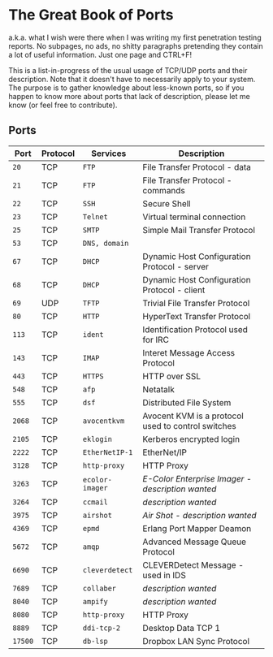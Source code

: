 # The Great Book of Ports

a.k.a. what I wish were there when I was writing my first penetration testing reports. No subpages, no ads, no shitty paragraphs pretending they contain a lot of useful information. Just one page and CTRL+F!

This is a list-in-progress of the usual usage of TCP/UDP ports and their description. Note that it doesn't have to necessarily apply to your system. The purpose is to gather knowledge about less-known ports, so if you happen to know more about ports that lack of description, please let me know (or feel free to contribute).


## Ports

Port 	| Protocol 	|Services 		| Description
-------	| ---------	| ------------	| -----------
`20`	| TCP 		| `FTP`			| File Transfer Protocol - data
`21`	| TCP 		| `FTP`			| File Transfer Protocol - commands
`22`	| TCP 		| `SSH`			| Secure Shell
`23`	| TCP 		| `Telnet`		| Virtual terminal connection
`25`	| TCP 		| `SMTP`		| Simple Mail Transfer Protocol
`53`	| TCP		| `DNS, domain`	|
`67`	| TCP 		| `DHCP`		| Dynamic Host Configuration Protocol - server
`68`	| TCP 		| `DHCP`		| Dynamic Host Configuration Protocol - client
`69`	| UDP 		| `TFTP`		| Trivial File Transfer Protocol
`80` 	| TCP 		| `HTTP`  		| HyperText Transfer Protocol
`113`	| TCP 		| `ident`		| Identification Protocol used for IRC
`143`	| TCP 		| `IMAP`		| Interet Message Access Protocol
`443`	| TCP 		| `HTTPS`		| HTTP over SSL
`548`	| TCP 		| `afp` 		| Netatalk
`555`	| TCP 		| `dsf`			| Distributed File System
`2068` 	| TCP		| `avocentkvm` 	| Avocent KVM is a protocol used to control switches
`2105`	| TCP 		| `eklogin`		| Kerberos encrypted login
`2222`	| TCP 		| `EtherNetIP-1` | EtherNet/IP
`3128`	| TCP 		| `http-proxy`	| HTTP Proxy
`3263`	| TCP 		| `ecolor-imager` | *E-Color Enterprise Imager - description wanted*
`3264` 	| TCP		| `ccmail`		| *description wanted*
`3975` 	| TCP 		| `airshot` 	| *Air Shot - description wanted*
`4369`	| TCP 		| `epmd`		| Erlang Port Mapper Deamon
`5672` 	| TCP		| `amqp`		| Advanced Message Queue Protocol
`6690` 	| TCP		| `cleverdetect` | CLEVERDetect Message - used in IDS
`7689` 	| TCP		| `collaber` 	| *description wanted*
`8040` 	| TCP		| `ampify`		| *description wanted*
`8080`	| TCP 		| `http-proxy`	| HTTP Proxy
`8889` 	| TCP		| `ddi-tcp-2` 	| Desktop Data TCP 1
`17500`	| TCP 		| `db-lsp`		| Dropbox LAN Sync Protocol
